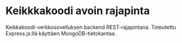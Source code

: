 # Keikkkakoodi avoin rajapinta

Keikkakoodi-verkkosovelluksen backend REST-rajapintana. Toteutettu Express.js:llä käyttäen MongoDB-tietokantaa.
